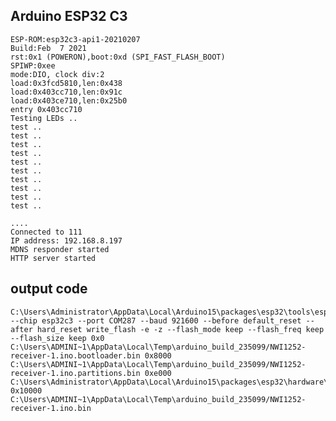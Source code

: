 
## Arduino ESP32 C3 

    ESP-ROM:esp32c3-api1-20210207
    Build:Feb  7 2021
    rst:0x1 (POWERON),boot:0xd (SPI_FAST_FLASH_BOOT)
    SPIWP:0xee
    mode:DIO, clock div:2
    load:0x3fcd5810,len:0x438
    load:0x403cc710,len:0x91c
    load:0x403ce710,len:0x25b0
    entry 0x403cc710
    Testing LEDs .. 
    test ..
    test ..
    test ..
    test ..
    test ..
    test ..
    test ..
    test ..
    test ..
    test ..

    ....
    Connected to 111
    IP address: 192.168.8.197
    MDNS responder started
    HTTP server started



## output code 

    C:\Users\Administrator\AppData\Local\Arduino15\packages\esp32\tools\esptool_py\4.6/esptool.exe --chip esp32c3 --port COM287 --baud 921600 --before default_reset --after hard_reset write_flash -e -z --flash_mode keep --flash_freq keep --flash_size keep 0x0 C:\Users\ADMINI~1\AppData\Local\Temp\arduino_build_235099/NWI1252-receiver-1.ino.bootloader.bin 0x8000 C:\Users\ADMINI~1\AppData\Local\Temp\arduino_build_235099/NWI1252-receiver-1.ino.partitions.bin 0xe000 C:\Users\Administrator\AppData\Local\Arduino15\packages\esp32\hardware\esp32\3.0.4/tools/partitions/boot_app0.bin 0x10000 C:\Users\ADMINI~1\AppData\Local\Temp\arduino_build_235099/NWI1252-receiver-1.ino.bin 
